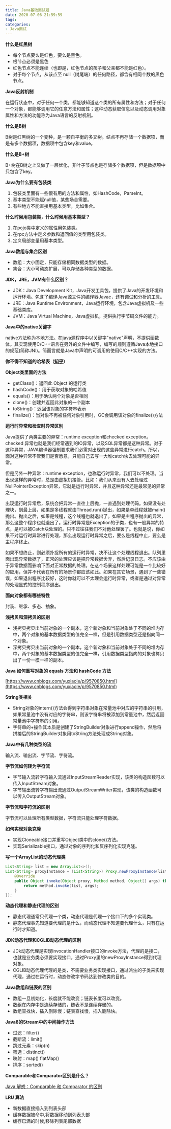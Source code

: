 ```yaml
---
title: Java基础面试题
date: 2020-07-06 21:59:59
tags:
categories:
- Java面试
---
```


**什么是红黑树**

+ 每个节点要么是红色，要么是黑色。
+ 根节点必须是黑色
+ 红色节点不能连续（也即是，红色节点的孩子和父亲都不能是红色）。
+ 对于每个节点，从该点至 null（树尾端）的任何路径，都含有相同个数的黑色节点。

**Java反射机制**

在运行状态中，对于任何一个类，都能够知道这个类的所有属性和方法；对于任何一个对象，都能够调用它的任意方法和属性；这种动态获取信息以及动态调用对象属性和方法的功能称为Java语言的反射机制。

**什么是B树**

B树是红黑树的一个变种，是一颗自平衡的多叉树。结点不再存储一个数据项，而是有多个数据项，数据项中包含key和value。

**什么是B+树**

B+树在B树之上又做了一层优化，非叶子节点也是存储多个数据项，但是数据项中只包含了key。

**Java为什么要有包装类**

1. 包装类里面有一些很有用的方法和属性，如HashCode，ParseInt。
2. 基本类型不能赋null值，某些场合需要。
3. 有些地方不能直接用基本类型，比如集合。

**什么时候用包装类，什么时候用基本类型？**

1. 在pojo类中定义的属性用包装类。
2. 在rpc方法中定义参数和返回值的类型用包装类。
3. 定义局部变量用基本类型。

**Java数组与集合区别**

+ 数组：大小固定，只能存储相同数据类型的数据。
+ 集合：大小可动态扩展，可以存储各种类型的数据。

**JDK，JRE，JVM有什么区别？**

+ JDK：Java Development Kit，Java开发工具包，提供了Java的开发环境和运行环境。包含了编译Java源文件的编译器Javac，还有调试和分析的工具。
+ JRE：Java Runtime Environment，Java运行环境，包含Java虚拟机及一些基础类库。
+ JVM：Java Virtual Machine，Java虚拟机，提供执行字节码文件的能力。

**Java中的native关键字**

native方法称为本地方法。在java源程序中以关键字"native"声明，不提供函数体。其实现使用C/C++语言在另外的文件中编写，编写的规则遵循Java本地接口的规范(简称JNI)。简而言就是Java中声明的可调用的使用C/C++实现的方法。

**你不得不知道的哈希表（[知乎](https://zhuanlan.zhihu.com/p/77533501)）**

**Object类里面的方法**

+ getClass()：返回此 Object 的运行类
+ hashCode()：用于获取对象的哈希值
+ equals()：用于确认两个对象是否相同
+ clone()：创建并返回此对象的一个副本
+ toString()：返回该对象的字符串表示
+ finalize()：当对象不再被任何对象引用时，GC会调用该对象的finalize()方法

**运行时异常和检查时异常区别**

Java提供了两类主要的异常：runtime exception和checked exception。checked 异常也就是我们经常遇到的IO异常，以及SQL异常都是这种异常。对于这种异常，JAVA编译器强制要求我们必需对出现的这些异常进行catch。所以，面对这种异常不管我们是否愿意，只能自己去写一大堆catch块去处理可能的异常。 

但是另外一种异常：runtime exception，也称运行时异常，我们可以不处理。当出现这样的异常时，总是由虚拟机接管。比如：我们从来没有人去处理过NullPointerException异常，它就是运行时异常，并且这种异常还是最常见的异常之一。 

出现运行时异常后，系统会把异常一直往上层抛，一直遇到处理代码。如果没有处理块，到最上层，如果是多线程就由Thread.run()抛出，如果是单线程就被main()抛出。抛出之后，如果是线程，这个线程也就退出了。如果是主程序抛出的异常，那么这整个程序也就退出了。运行时异常是Exception的子类，也有一般异常的特点，是可以被Catch块处理的。只不过往往我们不对他处理罢了。也就是说，你如果不对运行时异常进行处理，那么出现运行时异常之后，要么是线程中止，要么是主程序终止。 

如果不想终止，则必须扑捉所有的运行时异常，决不让这个处理线程退出。队列里面出现异常数据了，正常的处理应该是把异常数据舍弃，然后记录日志。不应该由于异常数据而影响下面对正常数据的处理。在这个场景这样处理可能是一个比较好的应用，但并不代表在所有的场景你都应该如此。如果在其它场景，遇到了一些错误，如果退出程序比较好，这时你就可以不太理会运行时异常，或者是通过对异常的处理显式的控制程序退出。

**面向对象都有哪些特性**

封装、继承、多态、抽象。

**浅拷贝和深拷贝的区别**

+ 浅拷贝拷贝出当前对象的一个副本，这个新对象和当前对象处于不同的堆内存中，两个对象的基本数据类型的值完全一样，但是引用数据类型还是指向同一个对象。
+ 深拷贝拷贝出当前对象的一个副本，这个新对象和当前对象处于不同的堆内存中，两个对象的基本数据类型的值完全一样，引用数据类型指向的对象也拷贝出了一份一模一样的副本。

**Java 如何重写对象的 equals 方法和 hashCode 方法**

[https://www.cnblogs.com/yuxiaole/p/9570850.html](https://www.cnblogs.com/yuxiaole/p/9570850.html)

**String类相关**

+ String对象的intern()方法会得到字符串对象在常量池中对应的字符串的引用，如果常量池中没有对应的字符串，则该字符串将被添加到常量池中，然后返回常量池中字符串的引用。
+ 字符串的+操作其本质是创建了StringBuilder对象进行append操作，然后将拼接后的StringBuilder对象用toString方法处理成String对象。

**Java中有几种类型的流**

输入流、输出流、字节流、字符流。

**字节流如何转为字符流**

+ 字节输入流转字符输入流通过InputStreamReader实现，该类的构造函数可以传入InputStream对象。
+ 字节输出流转字符输出流通过OutputStreamWriter实现，该类的构造函数可以传入OutputStream对象。

**字节流和字符流的区别**

字节流可以处理所有类型数据，字符流只能处理字符数据。

**如何实现对象克隆**

+ 实现Cloneable接口并重写Object类中的clone()方法。
+ 实现Serializable接口，通过对象的序列化和反序列化实现克隆。

**写一个ArrayList的动态代理类**

```java
List<String> list = new ArrayList<>();
List<String> proxyInstance = (List<String>) Proxy.newProxyInstance(list.getClass().getClassLoader(), list.getClass().getInterfaces(), new InvocationHandler() {
    @Override
    public Object invoke(Object proxy, Method method, Object[] args) throws Throwable {
        return method.invoke(list, args);
    }
});
```

**动态代理和静态代理的区别**

+ 静态代理通常只代理一个类，动态代理是代理一个接口下的多个实现类。
+ 静态代理事先知道要代理的是什么，而动态代理不知道要代理什么，只有在运行时才知道。

**JDK动态代理和CGLIB动态代理的区别**

+ JDk动态代理是实现InvocationHandler接口的invoke方法，代理的是接口，也就是业务类必须要实现接口，通过Proxy里的newProxyInstance得到代理对象。
+ CGLIB动态代理代理的是类，不需要业务类实现接口，通过派生的子类来实现代理，通过在运行时，动态修改字节码达到修改类的目的。

**Java数组和链表的区别**

+ 数组一旦初始化，长度就不能改变；链表长度可以改变。
+ 数组在内存中是连续存储的，链表不是连续存储的。
+ 数组查找快，插入删除慢；链表查找慢，插入删除快。

**Java8的Stream中的中间操作方法**

+ 过滤：filter()
+ 截断流：limit()
+ 跳过元素：skip(n)
+ 筛选：distinct()
+ 映射：map() flatMap()
+ 排序：sorted()

**Comparable和Comparator区别是什么？**

[Java 解惑：Comparable 和 Comparator 的区别](https://zhuanlan.zhihu.com/p/24081048)

**LRU 算法**

+ 新数据直接插入到列表头部
+ 缓存数据被命中,将数据移动到列表头部
+ 缓存已满的时候,移除列表尾部数据
